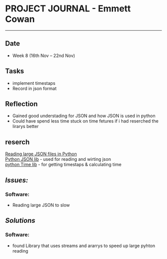 
# **PROJECT JOURNAL - Emmett Cowan**
----------------------------------------------------------------------

## **Date**
-	Week 8 (16th Nov – 22nd Nov)

## **Tasks**
-	implement timestaps
-	Record in json format

## **Reflection**
-	Gained good understading for JSON and how JSON is used in python  
-   Could have spend less time stuck on time fetures if i had reserched the lirarys better  

## **reserch**

[Reading large JSON files in Python](https://stackoverflow.com/questions/10382253/reading-rather-large-json-files-in-python)  
[Python JSON lib](https://docs.python.org/3/library/json.html) - used for reading and wirting json  
[python Time lib](https://www.tutorialspoint.com/python/python_date_time.htm) - for getting timestaps & calculating time  

## **_Issues:_**

### **Software:**
-	Reading large JSON to slow

## **_Solutions_**

### **Software:**
-	found Library that uses streams and ararrys to speed up large pyhton reading